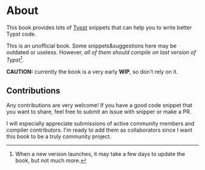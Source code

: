 # About

This book provides lots of [Typst](https://github.com/typst/typst) snippets that can help you to write better Typst code.

This is an unofficial book. Some snippets&suggestions here may be outdated or useless. However, _all of them should compile on last version of Typst[^1]_.

**CAUTION:** currently the book is a very early **WIP**, so don't rely on it.

## Contributions
Any contributions are very welcome! If you have a good code snippet that you want to share, feel free to submit an issue with snipper or make a PR.

I will especially appreciate submissions of active community members and compiler contributors. I'm ready to add them as collaborators since I want this book to be a truly community project.


[^1]: When a new version launches, it may take a few days to update the book, but not much more.
